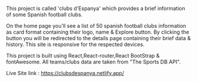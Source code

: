 This project is called 'clubs d'Espanya' which provides a brief information of some Spanish football clubs.

On the home page you'll see a list of 50 spanish football clubs information as card format containing their logo, name & Explore button.
By clicking the button you will be redirected to the details page containing their brief data & history. This site is responsive for the respected devices.

This project is built using React,React-router,React BootStrap & fontAwesome.
All teams/clubs data are taken from "The Sports DB API".

 Live Site link : https://clubsdespanya.netlify.app/